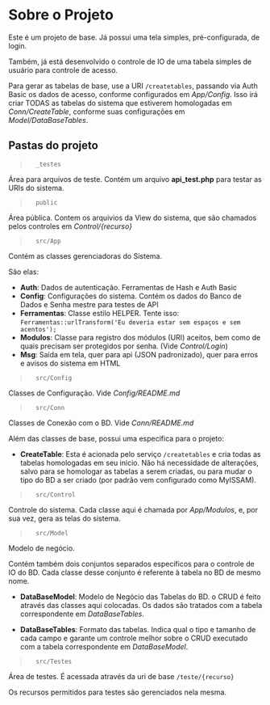 # Sobre o Projeto

Este é um projeto de base. Já possui uma tela simples, pré-configurada, de login.

Também, já está desenvolvido o controle de IO de uma tabela simples de usuário para controle de acesso.

Para gerar as tabelas de base, use a URI `/createtables`, passando via Auth Basic os dados de acesso, conforme configurados em _App/Config_. Isso irá criar TODAS as tabelas do sistema que estiverem homologadas em _Conn/CreateTable_, conforme suas configurações em _Model/DataBaseTables_.


## Pastas do projeto

>       _testes

Área para arquivos de teste. Contém um arquivo **api_test.php** para testar as URIs do sistema.

>       public

Área pública. Contem os arquivios da View do sistema, que são chamados pelos controles em _Control/{recurso}_

>       src/App

Contém as classes gerenciadoras do Sistema.

São elas:

- **Auth**: Dados de autenticação. Ferramentas de Hash e Auth Basic
- **Config**: Configurações do sistema. Contém os dados do Banco de Dados e Senha mestre para testes de API
- **Ferramentas**: Classe estilo HELPER. Tente isso: `Ferramentas::urlTransform('Eu deveria estar sem espaços e sem acentos');`
- **Modulos**: Classe para registro dos módulos (URI) aceitos, bem como de quais precisam ser protegidos por senha. (Vide _Control/Login_)
- **Msg**: Saída em tela, quer para api (JSON padronizado), quer para erros e avisos do sistema em HTML

>       src/Config

Classes de Configuração. Vide _Config/README.md_

>       src/Conn

Classes de Conexão com o BD. Vide _Conn/README.md_

Além das classes de base, possui uma especifica para o projeto:

- **CreateTable**: Esta é acionada pelo serviço `/createtables` e cria todas as tabelas homologadas em seu inicio. Não há necessidade de alterações, salvo para se homologar as tabelas a serem criadas, ou para mudar o tipo do BD a ser criado (por padrão vem configurado como MyISSAM).

>       src/Control

Controle do sistema. Cada classe aqui é chamada por _App/Modulos_, e, por sua vez, gera as telas do sistema.

>       src/Model

Modelo de negócio.

Contém também dois conjuntos separados especificos para o controle de IO do BD. Cada classe desse conjunto é referente à tabela no BD de mesmo nome.

- **DataBaseModel**: Modelo de Negócio das Tabelas do BD. o CRUD é feito através das classes aqui colocadas. Os dados são tratados com a tabela correspondente em _DataBaseTables_.

- **DataBaseTables**: Formato das tabelas. Indica qual o tipo e tamanho de cada campo e garante um controle melhor sobre o CRUD executado com a tabela correspondente em _DataBaseModel_.

>       src/Testes

Área de testes. É acessada através da uri de base `/teste/{recurso}`

Os recursos permitidos para testes são gerenciados nela mesma.